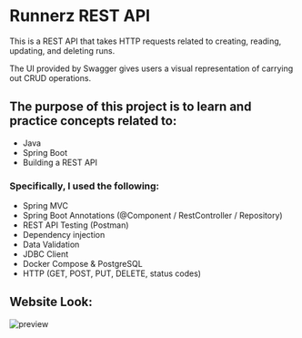 # Runnerz REST API 

This is a REST API that takes HTTP requests related to creating, reading, updating, and deleting runs. 

The UI provided by Swagger gives users a visual representation of carrying out CRUD operations. 

## The purpose of this project is to learn and practice concepts related to:
 - Java
 - Spring Boot
 - Building a REST API

### Specifically, I used the following:
 - Spring MVC
 - Spring Boot Annotations (@Component / RestController / Repository)
 - REST API Testing (Postman)
 - Dependency injection
 - Data Validation
 - JDBC Client
 - Docker Compose & PostgreSQL
 - HTTP (GET, POST, PUT, DELETE, status codes)

## Website Look:

![preview](.src-webpack/assets/swagger-ui.png)
